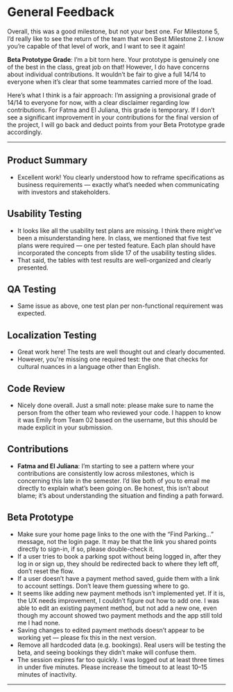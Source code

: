 # General Feedback

Overall, this was a good milestone, but not your best one. For Milestone 5, I’d really like to see the return of the team that won Best Milestone 2. I know you’re capable of that level of work, and I want to see it again!

**Beta Prototype Grade**: I’m a bit torn here. Your prototype is genuinely one of the best in the class, great job on that! However, I do have concerns about individual contributions. It wouldn’t be fair to give a full 14/14 to everyone when it’s clear that some teammates carried more of the load.

Here’s what I think is a fair approach: I’m assigning a provisional grade of 14/14 to everyone for now, with a clear disclaimer regarding low contributions. For Fatma and El Juliana, this grade is temporary. If I don’t see a significant improvement in your contributions for the final version of the project, I will go back and deduct points from your Beta Prototype grade accordingly.
 
---

## Product Summary

- Excellent work! You clearly understood how to reframe specifications as business requirements — exactly what’s needed when communicating with investors and stakeholders.

## Usability Testing

- It looks like all the usability test plans are missing. I think there might’ve been a misunderstanding here. In class, we mentioned that five test plans were required — one per tested feature. Each plan should have incorporated the concepts from slide 17 of the usability testing slides.
- That said, the tables with test results are well-organized and clearly presented.

## QA Testing

- Same issue as above, one test plan per non-functional requirement was expected.

## Localization Testing

- Great work here! The tests are well thought out and clearly documented.
- However, you're missing one required test: the one that checks for cultural nuances in a language other than English.

## Code Review

- Nicely done overall. Just a small note: please make sure to name the person from the other team who reviewed your code. I happen to know it was Emily from Team 02 based on the username, but this should be made explicit in your submission.

## Contributions

- **Fatma and El Juliana**: I’m starting to see a pattern where your contributions are consistently low across milestones, which is concerning this late in the semester. I’d like both of you to email me directly to explain what’s been going on. Be honest, this isn’t about blame; it’s about understanding the situation and finding a path forward.

## Beta Prototype

- Make sure your home page links to the one with the “Find Parking...” message, not the login page. It may be that the link you shared points directly to sign-in, if so, please double-check it.
- If a user tries to book a parking spot without being logged in, after they log in or sign up, they should be redirected back to where they left off, don’t reset the flow.
- If a user doesn’t have a payment method saved, guide them with a link to account settings. Don’t leave them guessing where to go.
- It seems like adding new payment methods isn’t implemented yet. If it is, the UX needs improvement, I couldn’t figure out how to add one. I was able to edit an existing payment method, but not add a new one, even though my account showed two payment methods and the app still told me I had none.
- Saving changes to edited payment methods doesn’t appear to be working yet — please fix this in the next version.
- Remove all hardcoded data (e.g. bookings). Real users will be testing the beta, and seeing bookings they didn’t make will confuse them.
- The session expires far too quickly. I was logged out at least three times in under five minutes. Please increase the timeout to at least 10–15 minutes of inactivity.

---
